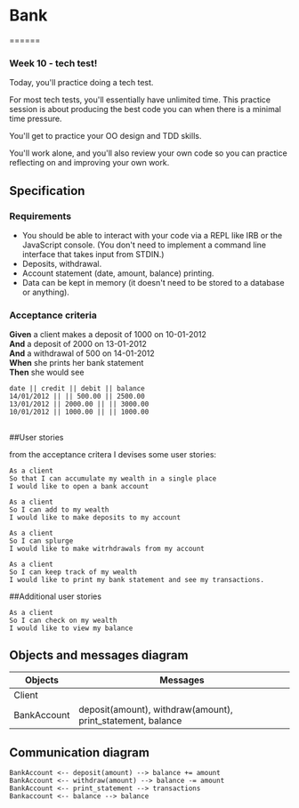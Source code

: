# Bank
======
### Week 10 - tech test!

Today, you'll practice doing a tech test.

For most tech tests, you'll essentially have unlimited time.  This practice session is about producing the best code you can when there is a minimal time pressure.

You'll get to practice your OO design and TDD skills.

You'll work alone, and you'll also review your own code so you can practice reflecting on and improving your own work.

## Specification

### Requirements

* You should be able to interact with your code via a REPL like IRB or the JavaScript console.  (You don't need to implement a command line interface that takes input from STDIN.)
* Deposits, withdrawal.
* Account statement (date, amount, balance) printing.
* Data can be kept in memory (it doesn't need to be stored to a database or anything).

### Acceptance criteria

**Given** a client makes a deposit of 1000 on 10-01-2012  
**And** a deposit of 2000 on 13-01-2012  
**And** a withdrawal of 500 on 14-01-2012  
**When** she prints her bank statement  
**Then** she would see

```
date || credit || debit || balance
14/01/2012 || || 500.00 || 2500.00
13/01/2012 || 2000.00 || || 3000.00
10/01/2012 || 1000.00 || || 1000.00
```


##

##User stories

from the acceptance critera I devises some user stories:

```
As a client
So that I can accumulate my wealth in a single place
I would like to open a bank account

As a client
So I can add to my wealth
I would like to make deposits to my account

As a client
So I can splurge
I would like to make witrhdrawals from my account

As a client
So I can keep track of my wealth
I would like to print my bank statement and see my transactions.
```

##Additional user stories
```
As a client
So I can check on my wealth
I would like to view my balance
```

##  Objects and messages diagram
Objects  | Messages
------------- | -------------
Client  |
BankAccount  | deposit(amount), withdraw(amount), print_statement, balance


##  Communication diagram
```
BankAccount <-- deposit(amount) --> balance += amount 
BankAccount <-- withdraw(amount) --> balance -= amount
BankAccount <-- print_statement --> transactions
Bankaccount <-- balance --> balance
```